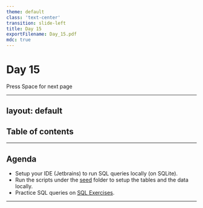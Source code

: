 ```yaml
---
theme: default
class: 'text-center'
transition: slide-left
title: Day 15
exportFilename: Day_15.pdf
mdc: true
---
```


# Day 15


<div class="pt-13">
  <span @click="$slidev.nav.next" class="px-2 py-1 rounded cursor-pointer" flex="~ justify-center items-center gap-2" hover="bg-white bg-opacity-10">
    Press Space for next page <div class="i-carbon:arrow-right inline-block"/>
  </span>
</div>

---
layout: default
---

## Table of contents

<Toc columns=3></Toc>

---

## Agenda

- Setup your IDE (Jetbrains) to run SQL queries locally (on SQLite).
- Run the scripts under the [seed](../../code/src/sql/seed/) folder to setup the tables and the data locally.
- Practice SQL queries on [SQL Exercises](https://www.sql-ex.ru/).

---

